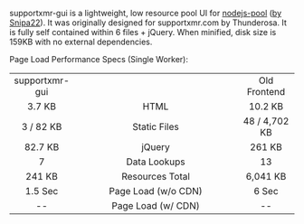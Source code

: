 supportxmr-gui is a lightweight, low resource pool UI for <a href="https://github.com/Snipa22/nodejs-pool" target="_blank">nodejs-pool</a> (<a href="https://github.com/Snipa22/" target="_blank">by Snipa22</a>). It was originally designed for supportxmr.com by Thunderosa. It is fully self contained within 6 files + jQuery. When minified, disk size is 159KB with no external dependencies.

Page Load Performance Specs (Single Worker):
<table>
<tr>
  <td width="20%" align="center">supportxmr-gui</td>
  <td></td>
  <td width="20%" align="center">Old Frontend</td>
</tr>
<tr>
  <td width="20%" align="center">3.7 KB</td>
  <td align="center">HTML</td>
  <td width="20%" align="center">10.2 KB</td>
</tr>
<tr>
  <td align="center">3 / 82 KB</td>
  <td align="center">Static Files</td>
  <td align="center">48 / 4,702 KB</td>
</tr>
<tr>
  <td align="center">82.7 KB</td>
  <td align="center">jQuery</td>
  <td align="center">261 KB</td>
</tr>
<tr>
  <td align="center">7</td>
  <td align="center">Data Lookups</td>
  <td align="center">13</td>
</tr>
<tr>
  <td align="center">241 KB</td>
  <td align="center">Resources Total</td>
  <td align="center">6,041 KB</td>
</tr>
<tr>
  <td align="center">1.5 Sec</td>
  <td align="center">Page Load (w/o CDN)</td>
  <td align="center">6 Sec</td>
</tr>
 <tr>
  <td align="center">--</td>
  <td align="center">Page Load (w/ CDN)</td>
  <td align="center">--</td>
</tr>
</table>








